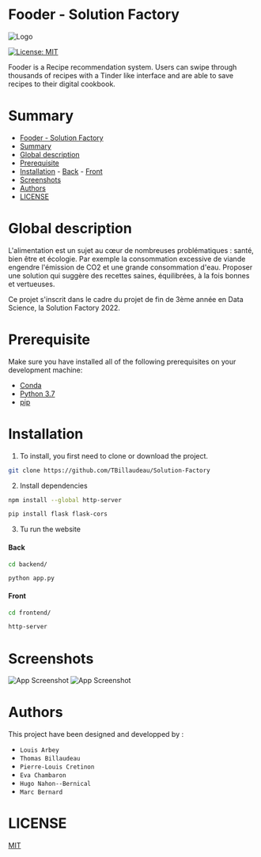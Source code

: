 # Fooder - Solution Factory

![Logo](https://cdn.discordapp.com/attachments/980840788332253184/988739618197364736/logo_colore_blanc.png)

[![License: MIT](https://img.shields.io/badge/License-MIT-yellow.svg)](https://opensource.org/licenses/MIT)

Fooder is a Recipe recommendation system.
Users can swipe through thousands of recipes with a Tinder like interface and are able to save recipes to their digital cookbook.

# Summary
- [Fooder - Solution Factory](#fooder---solution-factory)
- [Summary](#summary)
- [Global description](#global-description)
- [Prerequisite](#prerequisite)
- [Installation](#installation)
      - [Back](#back)
      - [Front](#front)
- [Screenshots](#screenshots)
- [Authors](#authors)
- [LICENSE](#license)

# Global description
L'alimentation est un sujet au cœur de nombreuses
problématiques : santé, bien être et écologie. Par exemple la
consommation excessive de viande engendre l'émission de
CO2 et une grande consommation d'eau.
Proposer une solution qui suggère des recettes saines, équilibrées, à la fois bonnes et vertueuses.

Ce projet s'inscrit dans le cadre du projet de fin de 3ème année en Data Science, la Solution Factory 2022.

# Prerequisite
Make sure you have installed all of the following prerequisites on your development machine:

- [Conda]("https://docs.conda.io/projects/conda/en/latest/user-guide/install/index.html")
- [Python 3.7](https://www.python.org/downloads/)
- [pip](https://pip.pypa.io/en/stable/)

# Installation
1. To install, you first need to clone or download the project.

```bash
git clone https://github.com/TBillaudeau/Solution-Factory
```

2. Install dependencies

```bash
npm install --global http-server
```
```bash
pip install flask flask-cors
```

3. Tu run the website
#### Back
```cmd
cd backend/
```
```cd
python app.py
```
#### Front
```cmd
cd frontend/
```
```cmd
http-server
```


# Screenshots
![App Screenshot](https://via.placeholder.com/468x300?text=App+Screenshot+Here)
![App Screenshot](https://via.placeholder.com/468x300?text=App+Screenshot+Here)

# Authors
This project have been designed and developped by :
- `Louis Arbey`
- `Thomas Billaudeau`
- `Pierre-Louis Cretinon`
- `Eva Chambaron`
- `Hugo Nahon--Bernical`
- `Marc Bernard`

# LICENSE
[MIT](https://choosealicense.com/licenses/mit/)
